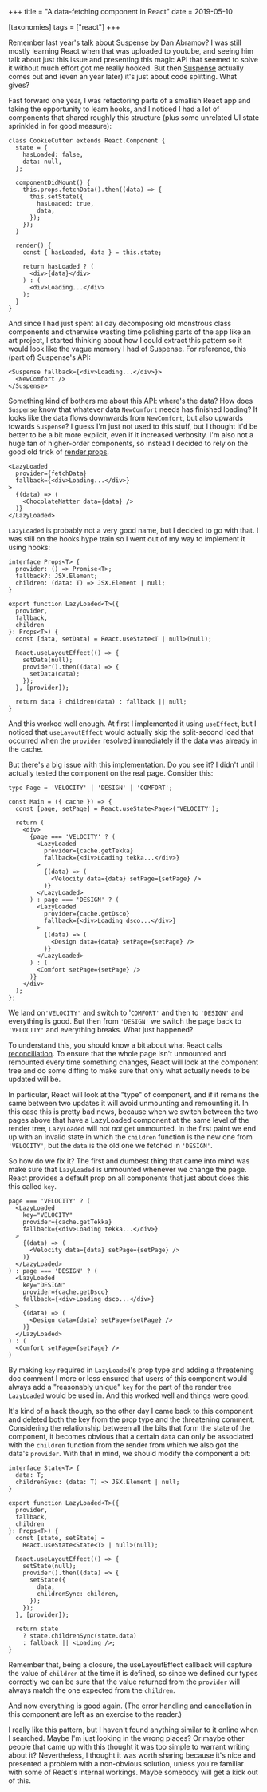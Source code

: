 +++
title = "A data-fetching component in React"
date = 2019-05-10

[taxonomies]
tags = ["react"]
+++

Remember last year's [talk][suspense-talk] about Suspense by Dan Abramov?
I was still mostly learning React when that was uploaded to youtube, and
seeing him talk about just this issue and presenting this magic API that
seemed to solve it without much effort got me really hooked.
But then [Suspense][suspense-doc] actually comes out and (even an year
later) it's just about code splitting. What gives?

Fast forward one year, I was refactoring parts of a smallish React app and
taking the opportunity to learn hooks, and I noticed I had a lot of components
that shared roughly this structure (plus some unrelated UI state sprinkled in
for good measure):

```tsx
class CookieCutter extends React.Component {
  state = {
    hasLoaded: false,
    data: null,
  };

  componentDidMount() {
    this.props.fetchData().then((data) => {
      this.setState({
        hasLoaded: true,
        data,
      });
    });
  }

  render() {
    const { hasLoaded, data } = this.state;

    return hasLoaded ? (
      <div>{data}</div>
    ) : (
      <div>Loading...</div>
    );
  }
}
```

And since I had just spent all day decomposing old monstrous class components
and otherwise wasting time polishing parts of the app like an art project,
I started thinking about how I could extract this pattern so it would look like
the vague memory I had of Suspense. For reference, this (part of) Suspense's
API:

```tsx
<Suspense fallback={<div>Loading...</div>}>
  <NewComfort />
</Suspense>
```

Something kind of bothers me about this API: where's the data? How does
`Suspense` know that whatever data `NewComfort` needs has finished loading?
It looks like the data flows downwards from `NewComfort`, but also upwards
towards `Suspense`? I guess I'm just not used to this stuff, but I thought
it'd be better to be a bit more explicit, even if it increased verbosity.
I'm also not a huge fan of higher-order components, so instead I decided to
rely on the good old trick of [render props][render-props].

```tsx
<LazyLoaded
  provider={fetchData}
  fallback={<div>Loading...</div>}
>
  {(data) => (
    <ChocolateMatter data={data} />
  )}
</LazyLoaded>
```

`LazyLoaded` is probably not a very good name, but I decided to go with that.
I was still on the hooks hype train so I went out of my way to implement it
using hooks:

```tsx
interface Props<T> {
  provider: () => Promise<T>;
  fallback?: JSX.Element;
  children: (data: T) => JSX.Element | null;
}

export function LazyLoaded<T>({
  provider,
  fallback,
  children
}: Props<T>) {
  const [data, setData] = React.useState<T | null>(null);

  React.useLayoutEffect(() => {
    setData(null);
    provider().then((data) => {
      setData(data);
    });
  }, [provider]);

  return data ? children(data) : fallback || null;
}
```

And this worked well enough. At first I implemented it using `useEffect`, but I
noticed that `useLayoutEffect` would actually skip the split-second load that
occurred when the `provider` resolved immediately if the data was already in
the cache.

But there's a big issue with this implementation. Do you see it? I didn't until
I actually tested the component on the real page. Consider this:

```tsx
type Page = 'VELOCITY' | 'DESIGN' | 'COMFORT';

const Main = ({ cache }) => {
  const [page, setPage] = React.useState<Page>('VELOCITY');

  return (
    <div>
      {page === 'VELOCITY' ? (
        <LazyLoaded
          provider={cache.getTekka}
          fallback={<div>Loading tekka...</div>}
        >
          {(data) => (
            <Velocity data={data} setPage={setPage} />
          )}
        </LazyLoaded>
      ) : page === 'DESIGN' ? (
        <LazyLoaded
          provider={cache.getDsco}
          fallback={<div>Loading dsco...</div>}
        >
          {(data) => (
            <Design data={data} setPage={setPage} />
          )}
        </LazyLoaded>
      ) : (
        <Comfort setPage={setPage} />
      )}
    </div>
  );
};
```

We land on`'VELOCITY'` and switch to '`COMFORT'` and then to `'DESIGN'` and
everything is good. But then from `'DESIGN'` we switch the page back to
`'VELOCITY'` and everything breaks. What just happened?

To understand this, you should know a bit about what React calls
[reconciliation][reconciliation]. To ensure that the whole page isn't
unmounted and remounted every time something changes, React will look at the
component tree and do some diffing to make sure that only what actually needs
to be updated will be.

In particular, React will look at the "type" of component, and if it remains
the same between two updates it will avoid unmounting and remounting it. In
this case this is pretty bad news, because when we switch between the two
pages above that have a LazyLoaded component at the same level of the render
tree, `LazyLoaded` will not *not* get unmounted. In the first paint we end up
with an invalid state in which the `children` function is the new one from
`'VELOCITY'`, but the `data` is the old one we fetched in `'DESIGN'`.

So how do we fix it? The first and dumbest thing that came into mind was make
sure that `LazyLoaded` is unmounted whenever we change the page. React
provides a default prop on all components that just about does this this
called `key`.

```tsx
page === 'VELOCITY' ? (
  <LazyLoaded
    key="VELOCITY"
    provider={cache.getTekka}
    fallback={<div>Loading tekka...</div>}
  >
    {(data) => (
      <Velocity data={data} setPage={setPage} />
    )}
  </LazyLoaded>
) : page === 'DESIGN' ? (
  <LazyLoaded
    key="DESIGN"
    provider={cache.getDsco}
    fallback={<div>Loading dsco...</div>}
  >
    {(data) => (
      <Design data={data} setPage={setPage} />
    )}
  </LazyLoaded>
) : (
  <Comfort setPage={setPage} />
)
```

By making `key` required in `LazyLoaded`'s prop type and adding a threatening
doc comment I more or less ensured that users of this component would always
add a "reasonably unique" `key` for the part of the render tree `LazyLoaded`
would be used in. And this worked well and things were good.

It's kind of a hack though, so the other day I came back to this component and
deleted both the key from the prop type and the threatening comment.
Considering the relationship between all the bits that form the state of the
component, it becomes obvious that a certain `data` can only be associated
with the `children` function from the render from which we also got the data's
`provider`. With that in mind, we should modify the component a bit:

```tsx
interface State<T> {
  data: T;
  childrenSync: (data: T) => JSX.Element | null;
}

export function LazyLoaded<T>({
  provider,
  fallback,
  children
}: Props<T>) {
  const [state, setState] =
    React.useState<State<T> | null>(null);

  React.useLayoutEffect(() => {
    setState(null);
    provider().then((data) => {
      setState({
        data,
        childrenSync: children,
      });
    });
  }, [provider]);

  return state
    ? state.childrenSync(state.data)
    : fallback || <Loading />;
}
```

Remember that, being a closure, the useLayoutEffect callback will capture the
value of `children` at the time it is defined, so since we defined our types
correctly we can be sure that the value returned from the `provider` will
always match the one expected from the `children`.

And now everything is good again. (The error handling and cancellation in this
component are left as an exercise to the reader.)

I really like this pattern, but I haven't found anything similar to it online
when I searched. Maybe I'm just looking in the wrong places? Or maybe other
people that came up with this thought it was too simple to warrant writing
about it? Nevertheless, I thought it was worth sharing because it's nice and
presented a problem with a non-obvious solution, unless you're familiar with
some of React's internal workings. Maybe somebody will get a kick out of this.

[suspense-talk]: https://www.youtube.com/watch?v=6g3g0Q_XVb4
[suspense-doc]: https://reactjs.org/docs/code-splitting.html#suspense
[render-props]: https://reactjs.org/docs/render-props.html
[reconciliation]: https://reactjs.org/docs/reconciliation.html
